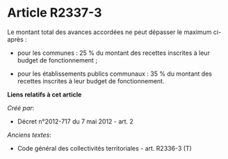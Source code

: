 # Article R2337-3

Le montant total des avances accordées ne peut dépasser le maximum ci-après :

- pour les communes : 25 % du montant des recettes inscrites à leur budget de fonctionnement ;

- pour les établissements publics communaux : 35 % du montant des recettes inscrites à leur budget de fonctionnement.

**Liens relatifs à cet article**

_Créé par_:

  - Décret n°2012-717 du 7 mai 2012 - art. 2

_Anciens textes_:

  - Code général des collectivités territoriales - art. R2336-3 (T)
